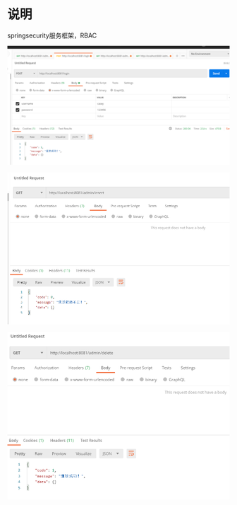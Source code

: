 # 说明

springsecurity服务框架，RBAC

![image-20201023194046193](images/image-20201023194046193.png)

![image-20201023194123576](images/image-20201023194123576.png)

![image-20201023194145838](images/image-20201023194145838.png)



